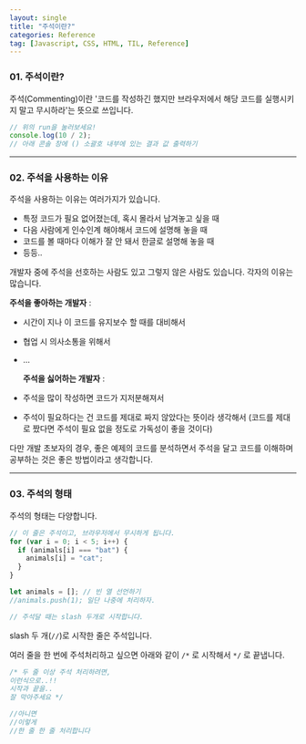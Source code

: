 ```yaml
---
layout: single
title: "주석이란?"
categories: Reference
tag: [Javascript, CSS, HTML, TIL, Reference]
---
```


### 01. 주석이란?

주석(Commenting)이란 '코드를 작성하긴 했지만 브라우저에서 해당 코드를 실행시키지 말고 무시하라'는 뜻으로 쓰입니다.

```js
// 위의 run을 눌러보세요!
console.log(10 / 2);
// 아래 콘솔 창에 () 소괄호 내부에 있는 결과 값 출력하기
```

---

### 02. 주석을 사용하는 이유

주석을 사용하는 이유는 여러가지가 있습니다.

- 특정 코드가 필요 없어졌는데, 혹시 몰라서 남겨놓고 싶을 때
- 다음 사람에게 인수인계 해야해서 코드에 설명해 놓을 때
- 코드를 볼 때마다 이해가 잘 안 돼서 한글로 설명해 놓을 때
- 등등..

개발자 중에 주석을 선호하는 사람도 있고 그렇지 않은 사람도 있습니다. 각자의 이유는 많습니다.

**주석을 좋아하는 개발자** :

- 시간이 지나 이 코드를 유지보수 할 때를 대비해서
- 협업 시 의사소통을 위해서
- ...

  **주석을 싫어하는 개발자** :

- 주석을 많이 작성하면 코드가 지저분해져서
- 주석이 필요하다는 건 코드를 제대로 짜지 않았다는 뜻이라 생각해서 (코드를 제대로 짰다면 주석이 필요 없을 정도로 가독성이 좋을 것이다)

다만 개발 초보자의 경우, 좋은 예제의 코드를 분석하면서 주석을 달고 코드를 이해하며 공부하는 것은 좋은 방법이라고 생각합니다.

---

### 03. 주석의 형태

주석의 형태는 다양합니다.

```js
// 이 줄은 주석이고, 브라우저에서 무시하게 됩니다.
for (var i = 0; i < 5; i++) {
  if (animals[i] === "bat") {
    animals[i] = "cat";
  }
}

let animals = []; // 빈 열 선언하기
//animals.push(1); 일단 나중에 처리하자.

// 주석달 때는 slash 두개로 시작합니다.
```

slash 두 개(`//`)로 시작한 줄은 주석입니다.

여러 줄을 한 번에 주석처리하고 싶으면 아래와 같이 `/*` 로 시작해서 `*/` 로 끝냅니다.

```js
/* 두 줄 이상 주석 처리하려면, 
이런식으로..!! 
시작과 끝을..
잘 막아주세요 */

//아니면
//이렇게
//한 줄 한 줄 처리합니다
```
